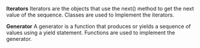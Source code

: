 **Iterators**
Iterators are the objects that use the next() method to get the next value of the sequence. Classes are used to Implement the iterators.

**Generator**
A generator is a function that produces or yields a sequence of values using a yield statement. Functions are used to implement the generator.
